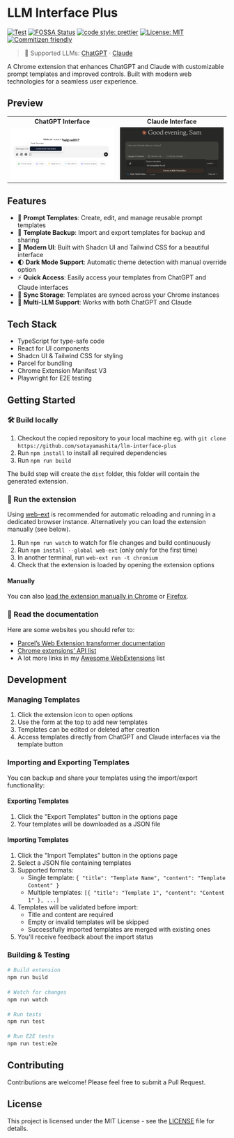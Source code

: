 # LLM Interface Plus

[![Test](https://github.com/sotayamashita/llm-interface-plus/actions/workflows/test.yml/badge.svg)](https://github.com/sotayamashita/llm-interface-plus/actions/workflows/test.yml) [![FOSSA Status](https://app.fossa.com/api/projects/git%2Bgithub.com%2Fsotayamashita%2Fllm-interface-plus.svg?type=shield&issueType=license)](https://app.fossa.com/projects/git%2Bgithub.com%2Fsotayamashita%2Fllm-interface-plus?ref=badge_shield&issueType=license) [![code style: prettier](https://img.shields.io/badge/code_style-prettier-ff69b4.svg)](https://github.com/prettier/prettier) [![License: MIT](https://img.shields.io/badge/License-MIT-yellow.svg)](https://opensource.org/licenses/MIT) [![Commitizen friendly](https://img.shields.io/badge/commitizen-friendly-brightgreen.svg)](http://commitizen.github.io/cz-cli/)

> 🤖 Supported LLMs: [ChatGPT](https://chat.openai.com) · [Claude](https://claude.ai)

A Chrome extension that enhances ChatGPT and Claude with customizable prompt templates and improved controls. Built with modern web technologies for a seamless user experience.

## Preview

<div align="center">
  <table>
    <tr>
      <td align="center"><b>ChatGPT Interface</b></td>
      <td align="center"><b>Claude Interface</b></td>
    </tr>
    <tr>
      <td><img src="media/chatgpt-preview.png" alt="ChatGPT Preview" width="400" /></td>
      <td><img src="media/claude-preview.png" alt="Claude Preview" width="400" /></td>
    </tr>
  </table>
</div>

## Features

- 📝 **Prompt Templates**: Create, edit, and manage reusable prompt templates
- 💾 **Template Backup**: Import and export templates for backup and sharing
- 🎨 **Modern UI**: Built with Shadcn UI and Tailwind CSS for a beautiful interface
- 🌓 **Dark Mode Support**: Automatic theme detection with manual override option
- ⚡ **Quick Access**: Easily access your templates from ChatGPT and Claude interfaces
- 🔄 **Sync Storage**: Templates are synced across your Chrome instances
- 🤖 **Multi-LLM Support**: Works with both ChatGPT and Claude

## Tech Stack

- TypeScript for type-safe code
- React for UI components
- Shadcn UI & Tailwind CSS for styling
- Parcel for bundling
- Chrome Extension Manifest V3
- Playwright for E2E testing

## Getting Started

### 🛠 Build locally

1. Checkout the copied repository to your local machine eg. with `git clone https://github.com/sotayamashita/llm-interface-plus`
1. Run `npm install` to install all required dependencies
1. Run `npm run build`

The build step will create the `dist` folder, this folder will contain the generated extension.

### 🏃 Run the extension

Using [web-ext](https://extensionworkshop.com/documentation/develop/getting-started-with-web-ext/) is recommended for automatic reloading and running in a dedicated browser instance. Alternatively you can load the extension manually (see below).

1. Run `npm run watch` to watch for file changes and build continuously
1. Run `npm install --global web-ext` (only only for the first time)
1. In another terminal, run `web-ext run -t chromium`
1. Check that the extension is loaded by opening the extension options

#### Manually

You can also [load the extension manually in Chrome](https://www.smashingmagazine.com/2017/04/browser-extension-edge-chrome-firefox-opera-brave-vivaldi/#google-chrome-opera-vivaldi) or [Firefox](https://www.smashingmagazine.com/2017/04/browser-extension-edge-chrome-firefox-opera-brave-vivaldi/#mozilla-firefox).

### 📕 Read the documentation

Here are some websites you should refer to:

- [Parcel’s Web Extension transformer documentation](https://parceljs.org/recipes/web-extension/)
- [Chrome extensions’ API list](https://developer.chrome.com/docs/extensions/reference/)
- A lot more links in my [Awesome WebExtensions](https://github.com/fregante/Awesome-WebExtensions) list

## Development

### Managing Templates

1. Click the extension icon to open options
2. Use the form at the top to add new templates
3. Templates can be edited or deleted after creation
4. Access templates directly from ChatGPT and Claude interfaces via the template button

### Importing and Exporting Templates

You can backup and share your templates using the import/export functionality:

#### Exporting Templates

1. Click the "Export Templates" button in the options page
2. Your templates will be downloaded as a JSON file

#### Importing Templates

1. Click the "Import Templates" button in the options page
2. Select a JSON file containing templates
3. Supported formats:
   - Single template: `{ "title": "Template Name", "content": "Template Content" }`
   - Multiple templates: `[{ "title": "Template 1", "content": "Content 1" }, ...]`
4. Templates will be validated before import:
   - Title and content are required
   - Empty or invalid templates will be skipped
   - Successfully imported templates are merged with existing ones
5. You'll receive feedback about the import status

### Building & Testing

```bash
# Build extension
npm run build

# Watch for changes
npm run watch

# Run tests
npm run test

# Run E2E tests
npm run test:e2e
```

## Contributing

Contributions are welcome! Please feel free to submit a Pull Request.

## License

This project is licensed under the MIT License - see the [LICENSE](LICENSE) file for details.
